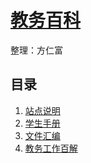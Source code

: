 # [教务百科](http://nbcc.fangrenfu.me)

整理：方仁富

## 目录
1. [站点说明](#README)
1. [学生手册](#student/README)
1. [文件汇编](#file/README)
1. [教务工作百解](#resolve/README)